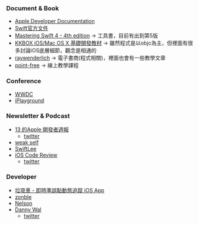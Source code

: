 ### Document & Book
- [Apple Developer Documentation](https://developer.apple.com/documentation/technologies)
- [Swift官方文件](https://www.swift.org/documentation/)
- [Mastering Swift 4 - 4th edition](https://www.amazon.com/Mastering-Swift-depth-comprehensive-programming/dp/1788477804) → 工具書，目前有出到第5版
- [KKBOX iOS/Mac OS X 基礎開發教材](https://zonble.gitbooks.io/kkbox-ios-dev/content/) → 雖然程式是以objc為主，但裡面有很多討論iOS底層細節，觀念是相通的
- [raywenderlich](https://www.raywenderlich.com) → 電子書商(程式相關)，裡面也會有一些教學文章
- [point-free](https://www.pointfree.co) -> 線上教學課程


### Conference
- [WWDC](https://developer.apple.com/wwdc21/)
- [iPlayground](https://www.youtube.com/channel/UC6HxGin9_QNfq4MxyXsekNQ)

### Newsletter & Podcast
- [13 的Apple 開發者週報](https://ethanhuang13.substack.com)
	- [twitter](https://twitter.com/ethanhuang13)
- [weak self](https://weakself.dev)
- [SwiftLee](https://www.avanderlee.com/newsletter-subscribed/)
- [iOS Code Review](]https://newsletter.ioscodereview.com)
	- [twitter](https://twitter.com/ios_code_review)

### Developer
- [垃圾車 - 即時準誤點動態追蹤 iOS App](https://twitter.com/CGJhen)
- [zonble](https://twitter.com/zonble)
- [Nelson](https://twitter.com/NelsonT)
- [Danny Wal](https://www.donnywals.com)
	- [twitter](https://twitter.com/donnywals)